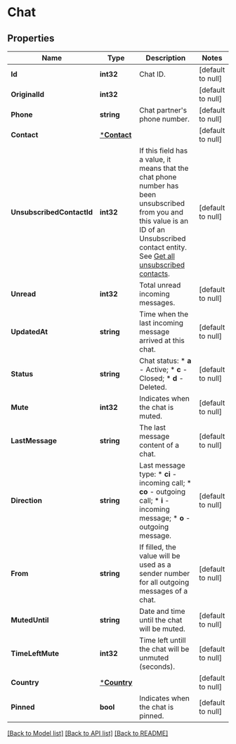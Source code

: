 # Chat

## Properties
Name | Type | Description | Notes
------------ | ------------- | ------------- | -------------
**Id** | **int32** | Chat ID. | [default to null]
**OriginalId** | **int32** |  | [default to null]
**Phone** | **string** | Chat partner&#39;s phone number. | [default to null]
**Contact** | [***Contact**](Contact.md) |  | [default to null]
**UnsubscribedContactId** | **int32** | If this field has a value, it means that the chat phone number has been unsubscribed from you and this value is an ID of an Unsubscribed contact entity. See [Get all unsubscribed contacts](https://docs.textmagic.com/#operation/getUnsubscribers). | [default to null]
**Unread** | **int32** | Total unread incoming messages. | [default to null]
**UpdatedAt** | **string** | Time when the last incoming message arrived at this chat. | [default to null]
**Status** | **string** | Chat status:   * **a** - Active;   * **c** - Closed;   * **d** - Deleted.  | [default to null]
**Mute** | **int32** | Indicates when the chat is muted. | [default to null]
**LastMessage** | **string** | The last message content of a chat. | [default to null]
**Direction** | **string** | Last message type: * **ci** - incoming call; * **co** - outgoing call; * **i** - incoming message; * **o** - outgoing message.  | [default to null]
**From** | **string** | If filled, the value will be used as a sender number for all outgoing messages of a chat. | [default to null]
**MutedUntil** | **string** | Date and time until the chat will be muted. | [default to null]
**TimeLeftMute** | **int32** | Time left untill the chat will be unmuted (seconds). | [default to null]
**Country** | [***Country**](Country.md) |  | [default to null]
**Pinned** | **bool** | Indicates when the chat is pinned. | [default to null]

[[Back to Model list]](../README.md#documentation-for-models) [[Back to API list]](../README.md#documentation-for-api-endpoints) [[Back to README]](../README.md)



